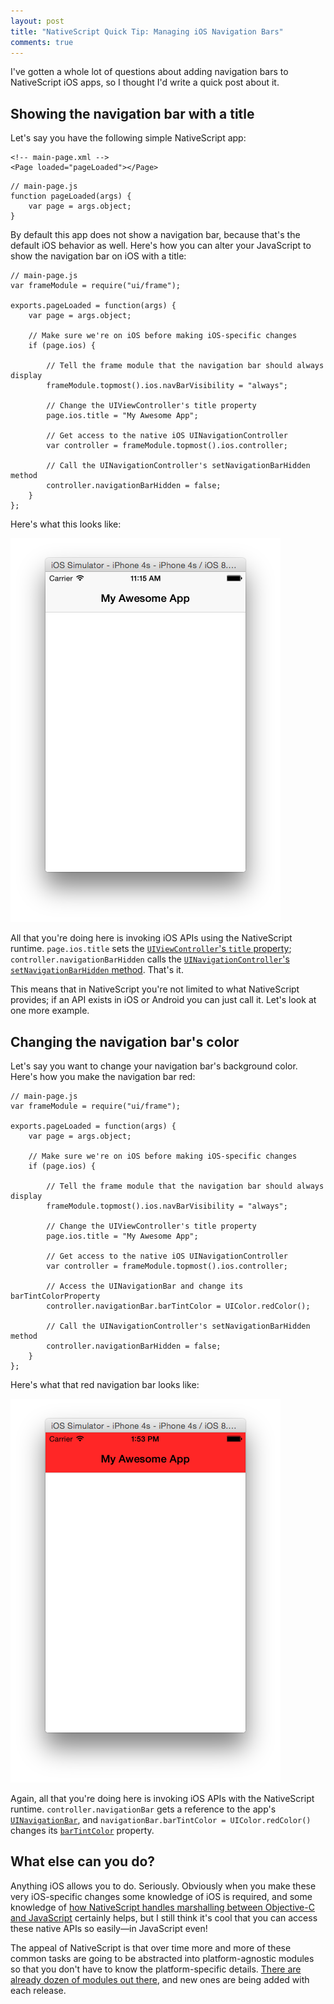 ```yaml
---
layout: post
title: "NativeScript Quick Tip: Managing iOS Navigation Bars"
comments: true
---
```


I've gotten a whole lot of questions about adding navigation bars to NativeScript iOS apps, so I thought I'd write a quick post about it.

<!--more-->

## Showing the navigation bar with a title

Let's say you have the following simple NativeScript app:

<pre class="language-markup line-numbers"><code class="language-markup">&lt;!-- main-page.xml --&gt;
&lt;Page loaded="pageLoaded"&gt;&lt;/Page&gt;</code></pre>

<pre class="language-javascript line-numbers"><code class="language-javascript">// main-page.js
function pageLoaded(args) {
    var page = args.object;
}</code></pre>

By default this app does not show a navigation bar, because that's the default iOS behavior as well. Here's how you can alter your JavaScript to show the navigation bar on iOS with a title:

<pre class="language-javascript line-numbers"><code class="language-javascript">// main-page.js
var frameModule = require("ui/frame");

exports.pageLoaded = function(args) {
	var page = args.object;

	// Make sure we're on iOS before making iOS-specific changes
	if (page.ios) {

		// Tell the frame module that the navigation bar should always display
		frameModule.topmost().ios.navBarVisibility = "always";

		// Change the UIViewController's title property
		page.ios.title = "My Awesome App";

		// Get access to the native iOS UINavigationController
		var controller = frameModule.topmost().ios.controller;

		// Call the UINavigationController's setNavigationBarHidden method
		controller.navigationBarHidden = false;
	}
};</code></pre>

Here's what this looks like:

<img src="/images/posts/2015-03-19/ios-nav-bar.png" class="plain" alt="">

All that you're doing here is invoking iOS APIs using the NativeScript runtime. `page.ios.title` sets the [`UIViewController`'s `title` property](https://developer.apple.com/library/ios/documentation/UIKit/Reference/UIViewController_Class/#//apple_ref/occ/instp/UIViewController/title); `controller.navigationBarHidden` calls the [`UINavigationController`'s `setNavigationBarHidden` method](https://developer.apple.com/library/ios/documentation/UIKit/Reference/UINavigationController_Class/#//apple_ref/occ/instm/UINavigationController/setNavigationBarHidden:animated:). That's it.

This means that in NativeScript you're not limited to what NativeScript provides; if an API exists in iOS or Android you can just call it. Let's look at one more example.

## Changing the navigation bar's color

Let's say you want to change your navigation bar's background color. Here's how you make the navigation bar red:

<pre class="language-javascript line-numbers"><code class="language-javascript">// main-page.js
var frameModule = require("ui/frame");

exports.pageLoaded = function(args) {
	var page = args.object;

	// Make sure we're on iOS before making iOS-specific changes
	if (page.ios) {

		// Tell the frame module that the navigation bar should always display
		frameModule.topmost().ios.navBarVisibility = "always";

		// Change the UIViewController's title property
		page.ios.title = "My Awesome App";

		// Get access to the native iOS UINavigationController
		var controller = frameModule.topmost().ios.controller;

		// Access the UINavigationBar and change its barTintColorProperty
		controller.navigationBar.barTintColor = UIColor.redColor();

		// Call the UINavigationController's setNavigationBarHidden method
		controller.navigationBarHidden = false;
	}
};</code></pre>

Here's what that red navigation bar looks like:

<img src="/images/posts/2015-03-19/ios-red-nav-bar.png" class="plain" alt="">

Again, all that you're doing here is invoking iOS APIs with the NativeScript runtime. `controller.navigationBar` gets a reference to the app's [`UINavigationBar`](https://developer.apple.com/library/prerelease/ios/documentation/UIKit/Reference/UINavigationBar_Class/index.html), and `navigationBar.barTintColor = UIColor.redColor()` changes its [`barTintColor`](https://developer.apple.com/library/prerelease/ios/documentation/UIKit/Reference/UINavigationBar_Class/index.html#//apple_ref/occ/instp/UINavigationBar/barTintColor) property.

## What else can you do?

Anything iOS allows you to do. Seriously. Obviously when you make these very iOS-specific changes some knowledge of iOS is required, and some knowledge of [how NativeScript handles marshalling between Objective-C and JavaScript](http://docs.nativescript.org/runtimes/ios/marshalling/Marshalling-Overview.html) certainly helps, but I still think it's cool that you can access these native APIs so easily—in JavaScript even!

The appeal of NativeScript is that over time more and more of these common tasks are going to be abstracted into platform-agnostic modules so that you don't have to know the platform-specific details. [There are already dozen of modules out there](https://github.com/nativescript/cross-platform-modules), and new ones are being added with each release.

